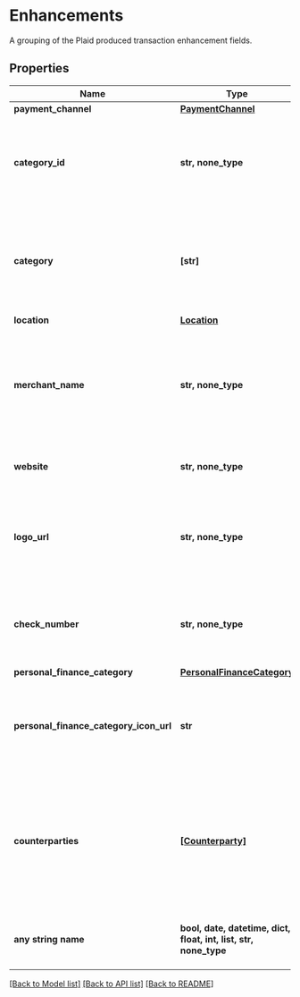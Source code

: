 # Enhancements

A grouping of the Plaid produced transaction enhancement fields.

## Properties
Name | Type | Description | Notes
------------ | ------------- | ------------- | -------------
**payment_channel** | [**PaymentChannel**](PaymentChannel.md) |  | 
**category_id** | **str, none_type** | The ID of the category to which this transaction belongs. For a full list of categories, see [&#x60;/categories/get&#x60;](https://plaid.com/docs/api/products/transactions/#categoriesget). | 
**category** | **[str]** | A hierarchical array of the categories to which this transaction belongs. For a full list of categories, see [&#x60;/categories/get&#x60;](https://plaid.com/docs/api/products/transactions/#categoriesget). | 
**location** | [**Location**](Location.md) |  | 
**merchant_name** | **str, none_type** | The name of the primary counterparty, such as the merchant or the financial institution, as extracted by Plaid from the raw description. | [optional] 
**website** | **str, none_type** | The website associated with this transaction, if available. | [optional] 
**logo_url** | **str, none_type** | The URL of a logo associated with this transaction, if available. The logo is formatted as a 100x100 pixel PNG file. | [optional] 
**check_number** | **str, none_type** | The check number of the transaction. This field is only populated for check transactions. | [optional] 
**personal_finance_category** | [**PersonalFinanceCategory**](PersonalFinanceCategory.md) |  | [optional] 
**personal_finance_category_icon_url** | **str** | A link to the icon associated with the primary personal finance category. The logo will always be 100x100 pixels. | [optional] 
**counterparties** | [**[Counterparty]**](Counterparty.md) | The counterparties present in the transaction. Counterparties, such as the merchant or the financial institution, are extracted by Plaid from the raw description. | [optional] 
**any string name** | **bool, date, datetime, dict, float, int, list, str, none_type** | any string name can be used but the value must be the correct type | [optional]

[[Back to Model list]](../README.md#documentation-for-models) [[Back to API list]](../README.md#documentation-for-api-endpoints) [[Back to README]](../README.md)


